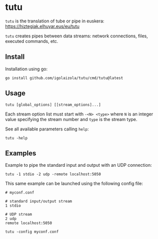 # tutu

`tutu` is the translation of tube or pipe in euskera: https://hiztegiak.elhuyar.eus/eu/tutu

`tutu` creates pipes between data streams: network connections, files, executed commands, etc.

## Install

Installation using go:

```
go install github.com/igolaizola/tutu/cmd/tutu@latest
```

## Usage

```
tutu [global_options] [[stream_options]...]
```

Each stream option list must start with `-<N> <type>` where `N` is an integer value specifying the stream number and `type` is the stream type.

See all available parameters calling `help`:

```
tutu -help
```

## Examples

Example to pipe the standard input and output with an UDP connection:

```
tutu -1 stdio -2 udp -remote localhost:5050
```

This same example can be launched using the following config file:

```
# myconf.conf

# standard input/output stream
1 stdio

# UDP stream
2 udp
remote localhost:5050
```

```
tutu -config myconf.conf
```
